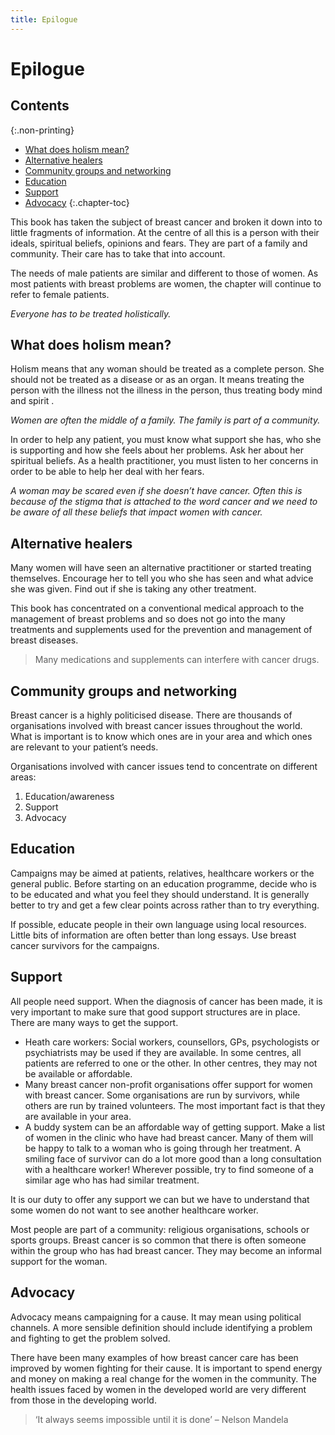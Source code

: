 ```yaml
---
title: Epilogue
---
```


# Epilogue

## Contents
{:.non-printing}

*   [What does holism mean?](#what-does-holism-mean)
*   [Alternative healers](#alternative-healers)
*   [Community groups and networking](#community-groups-and-networking)
*   [Education](#education)
*   [Support](#support)
*   [Advocacy](#advocacy)
{:.chapter-toc}

This book has taken the subject of breast cancer and broken it down into to little fragments of information. At the centre of all this is a person with their ideals, spiritual beliefs, opinions and fears. They are part of a family and community. Their care has to take that into account.

The needs of male patients are similar and different to those of women. As most patients with breast problems are women, the chapter will continue to refer to female patients.

*Everyone has to be treated holistically.*

## What does holism mean?

Holism means that any woman should be treated as a complete person. She should not be treated as a disease or as an organ. It means treating the person with the illness not the illness in the person, thus treating body mind and spirit .

*Women are often the middle of a family. The family is part of a community.*

In order to help any patient, you must know what support she has, who she is supporting and how she feels about her problems. Ask her about her spiritual beliefs. As a health practitioner, you must listen to her concerns in order to be able to help her deal with her fears. 

*A woman may be scared even if she doesn’t have cancer. Often this is because of the stigma that is attached to the word cancer and we need to be aware of all these beliefs that impact women with cancer.*

## Alternative healers

Many women will have seen an alternative practitioner or started treating themselves. Encourage her to tell you who she has seen and what advice she was given. Find out if she is taking any other treatment. 

This book has concentrated on a conventional medical approach to the management of breast problems and so does not go into the many treatments and supplements used for the prevention and management of breast diseases. 

> Many medications and supplements can interfere with cancer drugs.

## Community groups and networking

Breast cancer is a highly politicised disease. There are thousands of organisations involved with breast cancer issues throughout the world. What is important is to know which ones are in your area and which ones are relevant to your patient’s needs.

Organisations involved with cancer issues tend to concentrate on different areas:

1.	Education/awareness
2.	Support
3.	Advocacy

## Education

Campaigns may be aimed at patients, relatives, healthcare workers or the general public. Before starting on an education programme, decide who is to be educated and what you feel they should understand. It is generally better to try and get a few clear points across rather than to try everything.

If possible, educate people in their own language using local resources. Little bits of information are often better than long essays. Use breast cancer survivors for the campaigns.

## Support

All people need support. When the diagnosis of cancer has been made, it is very important to make sure that good support structures are in place. There are many ways to get the support. 

*	Heath care workers: Social workers, counsellors, GPs, psychologists or psychiatrists may be used if they are available. In some centres, all patients are referred to one or the other. In other centres, they may not be available or affordable. 
*	Many breast cancer non-profit organisations offer support for women with breast cancer. Some organisations are run by survivors, while others are run by trained volunteers. The most important fact is that they are available in your area.
*	A buddy system can be an affordable way of getting support. Make a list of women in the clinic who have had breast cancer. Many of them will be happy to talk to a woman who is going through her treatment. A smiling face of survivor can do a lot more good than a long consultation with a healthcare worker! Wherever possible, try to find someone of a similar age who has had similar treatment.

It is our duty to offer any support we can but we have to understand that some women do not want to see another healthcare worker. 

Most people are part of a community: religious organisations, schools or sports groups. Breast cancer is so common that there is often someone within the group who has had breast cancer. They may become an informal support for the woman.

## Advocacy

Advocacy means campaigning for a cause. It may mean using political channels. A more sensible definition should include identifying a problem and fighting to get the problem solved.

There have been many examples of how breast cancer care has been improved by women fighting for their cause. It is important to spend energy and money on making a real change for the women in the community. The health issues faced by women in the developed world are very different from those in the developing world. 

> ‘It always seems impossible until it is done’ – Nelson Mandela

